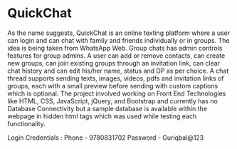 # QuickChat
As the name suggests, QuickChat is an online texting platform where a user can login and can chat with family and friends individually or in groups. The idea is being taken from WhatsApp Web. Group chats has admin controls features for group admins. A user can add or remove contacts, can create new groups, can join existing groups through an invitation link, can clear chat history and can edit his/her name, status and DP as per choice. A chat thread supports sending texts, images, videos, pdfs and invitation links of groups, each with a small preview before sending with custom captions which is optional. The project involved working on Front End Technologies like HTML, CSS, JavaScript, jQuery, and Bootstrap and currently has no Database Connectivity but a sample database is available within the webpage in hidden html tags which was used while testing each functionality.

Login Credentials : 
Phone - 9780831702
Password - Guriqbal@123
